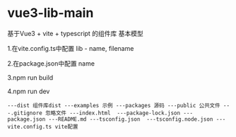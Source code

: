 # vue3-lib-main
基于Vue3 + vite + typescript 的组件库 基本模型

1.在vite.config.ts中配置 lib - name, filename

2.在package.json中配置 name

3.npm run build

4.npm run dev


`
---dist 组件库dist
---examples 示例
---packages 源码
---public 公共文件
---.gitignore 忽略文件
---index.html 
---package-lock.json
---package.json
---README.md
---tsconfig.json 
---tsconfig.node.json
---vite.config.ts vite配置
`
